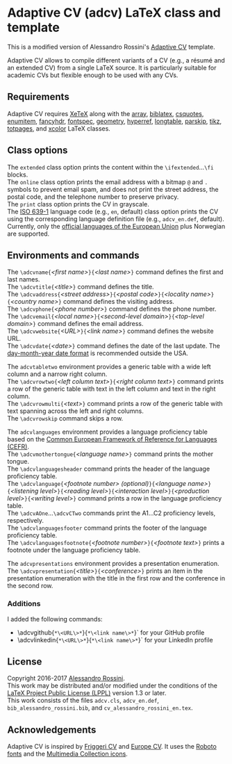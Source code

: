 # Adaptive CV (adcv) LaTeX class and template

This is a modified version of Alessandro Rossini's [Adaptive CV](https://github.com/alessandrorossini/adcv) template.

Adaptive CV allows to compile different variants of a CV (e.g., a résumé and an extended CV) from a single LaTeX source. It is particularly suitable for academic CVs but flexible enough to be used with any CVs.

## Requirements

Adaptive CV requires [XeTeX](http://xetex.sourceforge.net/) along with the [array](https://www.ctan.org/pkg/array), [biblatex](https://www.ctan.org/pkg/biblatex), [csquotes](https://www.ctan.org/pkg/csquotes), [enumitem](https://www.ctan.org/pkg/enumitem), [fancyhdr](https://www.ctan.org/pkg/fancyhdr), [fontspec](https://www.ctan.org/pkg/fontspec), [geometry](https://www.ctan.org/pkg/geometry), [hyperref](https://www.ctan.org/pkg/hyperref), [longtable](https://www.ctan.org/pkg/longtable), [parskip](https://www.ctan.org/pkg/parskip), [tikz](https://www.ctan.org/pkg/pgf), [totpages](https://www.ctan.org/pkg/totpages), and [xcolor](https://www.ctan.org/pkg/xcolor) LaTeX classes.

## Class options

The `extended` class option prints the content within the `\ifextended`…`\fi` blocks.  
The `online` class option prints the email address with a bitmap `@` and `.` symbols to prevent email spam, and does not print the street address, the postal code, and the telephone number to preserve privacy.  
The `print` class option prints the CV in grayscale.  
The [ISO 639-1](https://en.wikipedia.org/wiki/List_of_ISO_639-1_codes) language code (e.g., `en`, default) class option prints the CV using the corresponding language definition file (e.g., `adcv_en.def`, default). Currently, only the [official languages of the European Union](http://ec.europa.eu/education/official-languages-eu-0_en) plus Norwegian are supported.

## Environments and commands

The `\adcvname{`*\<first name\>*`}{`*\<last name\>*`}` command defines the first and last names.  
The `\adcvtitle{`*\<title\>*`}` command defines the title.  
The `\adcvaddress{`*\<street address\>*`}{`*\<postal code\>*`}{`*\<locality name\>*`}{`*\<country name\>*`}` command defines the visiting address.  
The `\adcvphone{`*\<phone number\>*`}` command defines the phone number.  
The `\adcvemail{`*\<local name\>*`}{`*\<second-level domain\>*`}{`*\<top-level domain\>*`}` command defines the email address.  
The `\adcvwebsite{`*\<URL\>*`}{`*\<link name\>*`}` command defines the website URL.  
The `\adcvdate{`*\<date\>*`}` command defines the date of the last update. The [day-month-year date format](https://alessandrorossini.org/we-can-put-an-end-to-month-day-year-dates/) is recommended outside the USA.

The `adcvtabletwo` environment provides a generic table with a wide left column and a narrow right column.  
The `\adcvrowtwo{`*\<left column text\>*`}{`*\<right column text\>*`}` command prints a row of the generic table with text in the left column and text in the right column.  
The `\adcvrowmulti{`*\<text\>*`}` command prints a row of the generic table with text spanning across the left and right columns.  
The `\adcvrowskip` command skips a row.

The `adcvlanguages` environment provides a language proficiency table based on the [Common European Framework of Reference for Languages (CEFR)](http://www.coe.int/lang-CEFR).  
The `\adcvmothertongue{`*\<language name\>*`}` command prints the mother tongue.  
The `\adcvlanguagesheader` command prints the header of the language proficiency table.  
The `\adcvlanguage{`*\<footnote number\> (optional)*`}{`*\<language name\>*`}{`*\<listening level\>*`}{`*\<reading level\>*`}{`*\<interaction level\>*`}{`*\<production level\>*`}{`*\<writing level\>*`}` command prints a row in the language proficiency table.  
The `\adcvAOne`…`\adcvCTwo` commands print the A1…C2 proficiency levels, respectively.  
The `\adcvlanguagesfooter` command prints the footer of the language proficiency table.  
The `\adcvlanguagesfootnote{`*\<footnote number\>*`}{`*\<footnote text\>*`}` prints a footnote under the language proficiency table.

The `adcvpresentations` environment provides a presentation enumeration.  
The `\adcvpresentation{`*\<title\>*`}{`*\<conference\>*`}` prints an item in the presentation enumeration with the title in the first row and the conference in the second row.

### Additions

I added the following commands:

* \adcvgithub{`*\<URL\>*`}{`*\<link name\>*`}` for your GitHub profile
* \adcvlinkedin{`*\<URL\>*`}{`*\<link name\>*`}` for your LinkedIn profile

## License

Copyright 2016-2017 [Alessandro Rossini](https://alessandrorossini.org).  
This work may be distributed and/or modified under the conditions of the [LaTeX Project Public License (LPPL)](http://www.latex-project.org/lppl.txt) version 1.3 or later.  
This work consists of the files `adcv.cls`, `adcv_en.def`, `bib_alessandro_rossini.bib`, and `cv_alessandro_rossini_en.tex`.

## Acknowledgements

Adaptive CV is inspired by [Friggeri CV](https://www.overleaf.com/latex/templates/friggeri-cv-template/hmnchbfmjgqh) and [Europe CV](https://www.ctan.org/pkg/europecv). It uses the [Roboto fonts](https://fonts.google.com/specimen/Roboto) and the [Multimedia Collection icons](http://www.flaticon.com/packs/multimedia-collection).
